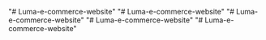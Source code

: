 "# Luma-e-commerce-website" 
"# Luma-e-commerce-website" 
"# Luma-e-commerce-website" 
"# Luma-e-commerce-website" 
"# Luma-e-commerce-website" 

